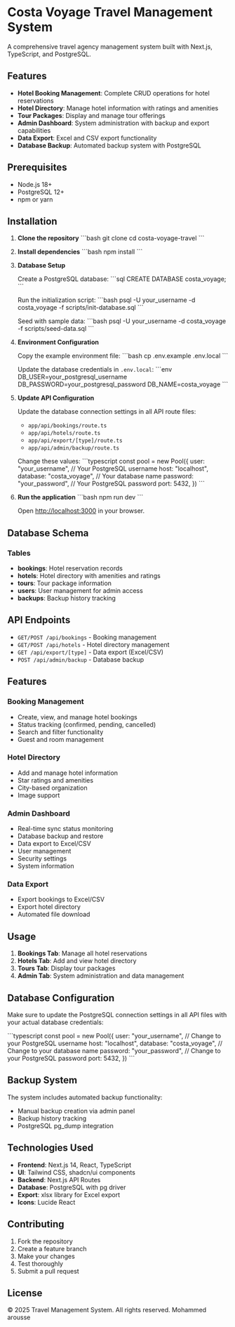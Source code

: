 # Costa Voyage Travel Management System

A comprehensive travel agency management system built with Next.js, TypeScript, and PostgreSQL.

## Features

- **Hotel Booking Management**: Complete CRUD operations for hotel reservations
- **Hotel Directory**: Manage hotel information with ratings and amenities
- **Tour Packages**: Display and manage tour offerings
- **Admin Dashboard**: System administration with backup and export capabilities
- **Data Export**: Excel and CSV export functionality
- **Database Backup**: Automated backup system with PostgreSQL

## Prerequisites

- Node.js 18+ 
- PostgreSQL 12+
- npm or yarn

## Installation

1. **Clone the repository**
   \`\`\`bash
   git clone <repository-url>
   cd costa-voyage-travel
   \`\`\`

2. **Install dependencies**
   \`\`\`bash
   npm install
   \`\`\`

3. **Database Setup**
   
   Create a PostgreSQL database:
   \`\`\`sql
   CREATE DATABASE costa_voyage;
   \`\`\`

   Run the initialization script:
   \`\`\`bash
   psql -U your_username -d costa_voyage -f scripts/init-database.sql
   \`\`\`

   Seed with sample data:
   \`\`\`bash
   psql -U your_username -d costa_voyage -f scripts/seed-data.sql
   \`\`\`

4. **Environment Configuration**
   
   Copy the example environment file:
   \`\`\`bash
   cp .env.example .env.local
   \`\`\`

   Update the database credentials in `.env.local`:
   \`\`\`env
   DB_USER=your_postgresql_username
   DB_PASSWORD=your_postgresql_password
   DB_NAME=costa_voyage
   \`\`\`

5. **Update API Configuration**
   
   Update the database connection settings in all API route files:
   - `app/api/bookings/route.ts`
   - `app/api/hotels/route.ts`
   - `app/api/export/[type]/route.ts`
   - `app/api/admin/backup/route.ts`

   Change these values:
   \`\`\`typescript
   const pool = new Pool({
     user: "your_username",     // Your PostgreSQL username
     host: "localhost",
     database: "costa_voyage",  // Your database name
     password: "your_password", // Your PostgreSQL password
     port: 5432,
   })
   \`\`\`

6. **Run the application**
   \`\`\`bash
   npm run dev
   \`\`\`

   Open [http://localhost:3000](http://localhost:3000) in your browser.

## Database Schema

### Tables

- **bookings**: Hotel reservation records
- **hotels**: Hotel directory with amenities and ratings
- **tours**: Tour package information
- **users**: User management for admin access
- **backups**: Backup history tracking

## API Endpoints

- `GET/POST /api/bookings` - Booking management
- `GET/POST /api/hotels` - Hotel directory management
- `GET /api/export/[type]` - Data export (Excel/CSV)
- `POST /api/admin/backup` - Database backup

## Features

### Booking Management
- Create, view, and manage hotel bookings
- Status tracking (confirmed, pending, cancelled)
- Search and filter functionality
- Guest and room management

### Hotel Directory
- Add and manage hotel information
- Star ratings and amenities
- City-based organization
- Image support

### Admin Dashboard
- Real-time sync status monitoring
- Database backup and restore
- Data export to Excel/CSV
- User management
- Security settings
- System information

### Data Export
- Export bookings to Excel/CSV
- Export hotel directory
- Automated file download

## Usage

1. **Bookings Tab**: Manage all hotel reservations
2. **Hotels Tab**: Add and view hotel directory
3. **Tours Tab**: Display tour packages
4. **Admin Tab**: System administration and data management

## Database Configuration

Make sure to update the PostgreSQL connection settings in all API files with your actual database credentials:

\`\`\`typescript
const pool = new Pool({
  user: "your_username",     // Change to your PostgreSQL username
  host: "localhost",
  database: "costa_voyage",  // Change to your database name
  password: "your_password", // Change to your PostgreSQL password
  port: 5432,
})
\`\`\`

## Backup System

The system includes automated backup functionality:
- Manual backup creation via admin panel
- Backup history tracking
- PostgreSQL pg_dump integration

## Technologies Used

- **Frontend**: Next.js 14, React, TypeScript
- **UI**: Tailwind CSS, shadcn/ui components
- **Backend**: Next.js API Routes
- **Database**: PostgreSQL with pg driver
- **Export**: xlsx library for Excel export
- **Icons**: Lucide React

## Contributing

1. Fork the repository
2. Create a feature branch
3. Make your changes
4. Test thoroughly
5. Submit a pull request

## License

© 2025  Travel Management System. All rights reserved. Mohammed arousse
